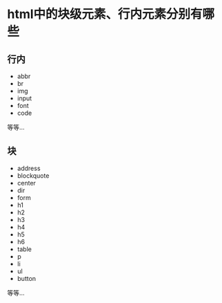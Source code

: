 # html中的块级元素、行内元素分别有哪些

## 行内

- abbr
- br
- img
- input
- font
- code

等等...

## 块

- address
- blockquote
- center
- dir
- form
- h1
- h2
- h3
- h4
- h5
- h6
- table
- p
- li
- ul
- button

等等...
